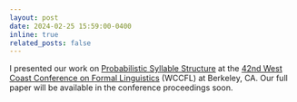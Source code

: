 ```yaml
---
layout: post
date: 2024-02-25 15:59:00-0400
inline: true
related_posts: false
---
```


I presented our work on [Probabilistic Syllable Structure](https://drive.google.com/file/d/1_3eA-_trJMpZGyn0jWGloHFYbsG8fGC8/view?usp=sharing) at the [42nd West Coast Conference on Formal Linguistics](https://www.wccfl42.com/) (WCCFL) at Berkeley, CA. Our full paper will be available in the conference proceedings soon. 
